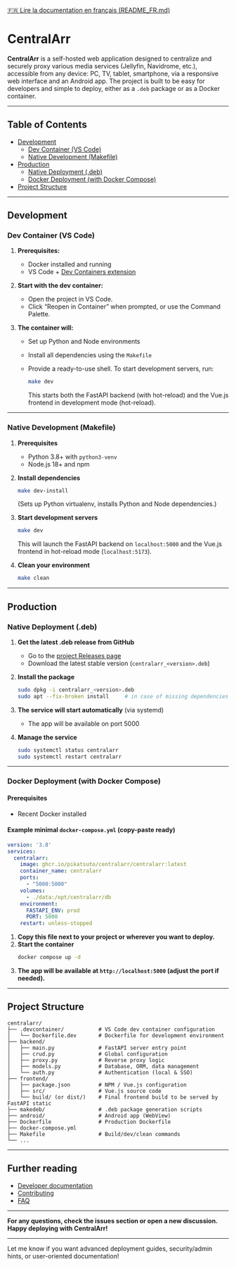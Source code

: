 [🇫🇷 Lire la documentation en français (README_FR.md)](README_FR.md)

# CentralArr

**CentralArr** is a self-hosted web application designed to centralize and securely proxy various media services (Jellyfin, Navidrome, etc.), accessible from any device: PC, TV, tablet, smartphone, via a responsive web interface and an Android app.
The project is built to be easy for developers and simple to deploy, either as a `.deb` package or as a Docker container.

---

## Table of Contents

- [Development](#development)
  - [Dev Container (VS Code)](#dev-container-vs-code)
  - [Native Development (Makefile)](#native-development-makefile)
- [Production](#production)
  - [Native Deployment (.deb)](#native-deployment-deb)
  - [Docker Deployment (with Docker Compose)](#docker-deployment-with-docker-compose)
- [Project Structure](#project-structure)

---

## Development

### Dev Container (VS Code)

1. **Prerequisites:**

   - Docker installed and running
   - VS Code + [Dev Containers extension](https://marketplace.visualstudio.com/items?itemName=ms-vscode-remote.remote-containers)
2. **Start with the dev container:**

   - Open the project in VS Code.
   - Click “Reopen in Container” when prompted, or use the Command Palette.
3. **The container will:**

   - Set up Python and Node environments
   - Install all dependencies using the `Makefile`
   - Provide a ready-to-use shell. To start development servers, run:

     ```sh
     make dev
     ```

     This starts both the FastAPI backend (with hot-reload) and the Vue.js frontend in development mode (hot-reload).

---

### Native Development (Makefile)

1. **Prerequisites**

   - Python 3.8+ with `python3-venv`
   - Node.js 18+ and npm
2. **Install dependencies**

   ```sh
   make dev-install
   ```

   (Sets up Python virtualenv, installs Python and Node dependencies.)
3. **Start development servers**

   ```sh
   make dev
   ```

   This will launch the FastAPI backend on `localhost:5000`
   and the Vue.js frontend in hot-reload mode (`localhost:5173`).
4. **Clean your environment**

   ```sh
   make clean
   ```

---

## Production

### Native Deployment (.deb)

1. **Get the latest .deb release from GitHub**

   - Go to the [project Releases page](https://github.com/pikatsuto/centralarr/releases)
   - Download the latest stable version (`centralarr_<version>.deb`)
2. **Install the package**

   ```sh
   sudo dpkg -i centralarr_<version>.deb
   sudo apt --fix-broken install     # in case of missing dependencies
   ```
3. **The service will start automatically** (via systemd)

   - The app will be available on port 5000
4. **Manage the service**

   ```sh
   sudo systemctl status centralarr
   sudo systemctl restart centralarr
   ```

---

### Docker Deployment (with Docker Compose)

#### Prerequisites

- Recent Docker installed

#### Example minimal `docker-compose.yml` (copy-paste ready)

```yaml
version: '3.8'
services:
  centralarr:
    image: ghcr.io/pikatsuto/centralarr/centralarr:latest
    container_name: centralarr
    ports:
      - "5000:5000"
    volumes:
      - ./data:/opt/centralarr/db
    environment:
      FASTAPI_ENV: prod
      PORT: 5000
    restart: unless-stopped
```

1. **Copy this file next to your project or wherever you want to deploy.**
2. **Start the container**
   ```sh
   docker compose up -d
   ```
3. **The app will be available at `http://localhost:5000` (adjust the port if needed).**

---

## Project Structure

```
centralarr/
├── .devcontainer/           # VS Code dev container configuration
│   └── Dockerfile.dev       # Dockerfile for development environment
├── backend/
│   ├── main.py              # FastAPI server entry point
│   ├── crud.py              # Global configuration
│   ├── proxy.py             # Reverse proxy logic
│   ├── models.py            # Database, ORM, data management
│   └── auth.py              # Authentication (local & SSO)
├── frontend/
│   ├── package.json         # NPM / Vue.js configuration
│   ├── src/                 # Vue.js source code
│   └── build/ (or dist/)    # Final frontend build to be served by FastAPI static
├── makedeb/                 # .deb package generation scripts
├── android/                 # Android app (WebView)
├── Dockerfile               # Production Dockerfile
├── docker-compose.yml   
├── Makefile                 # Build/dev/clean commands
└── ...
```

---

## Further reading

- [Developer documentation](docs/)
- [Contributing](CONTRIBUTING.md)
- [FAQ](docs/FAQ.md)

---

**For any questions, check the issues section or open a new discussion.
Happy deploying with CentralArr!**

---

Let me know if you want advanced deployment guides, security/admin hints, or user-oriented documentation!
